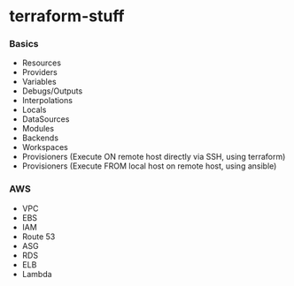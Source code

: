 # terraform-stuff

### Basics

- Resources
- Providers
- Variables
- Debugs/Outputs
- Interpolations
- Locals
- DataSources
- Modules
- Backends
- Workspaces
- Provisioners (Execute ON remote host directly via SSH, using terraform)
- Provisioners (Execute FROM local host on remote host, using ansible)

### AWS

- VPC
- EBS
- IAM
- Route 53
- ASG
- RDS
- ELB
- Lambda
